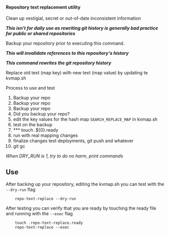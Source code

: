 #### Repository text replacement utility

Clean up vestigial, secret or out-of-date inconsistent information

**_This isn't for daily use as rewriting git history is generally bad
practice for public or shared repositories_**

Backup your repository prior to executing this command.

**_This will invalidate references to this repository's history_**

**_This command rewrites the git repository history_**


Replace old text (map key) with new text (map value) by updating te
kvmap.sh

Process to use and test

1. Backup your repo
2. Backup your repo
3. Backup your repo
4. Did you backup your repo?
5. edit the key values for the hash map `SEARCH_REPLACE_MAP` in kvmap.sh
6. test on the backup
7. *** touch .${0}.ready
8. run with real mapping changes
9. finalize changes test deployments, git push and whatever
10. git gc

*When DRY_RUN is 1, try to do no harm, print commands*


Use
---

After backing up your repository, editing the kvmap.sh you can test
with the `--dry-run` flag

```
    repo-text-replace --dry-run
```

After testing you can verify that you are ready by touching the ready
file and running with the `--exec` flag

```
    touch .repo-text-replace.ready
    repo-text-replace --exec
```

